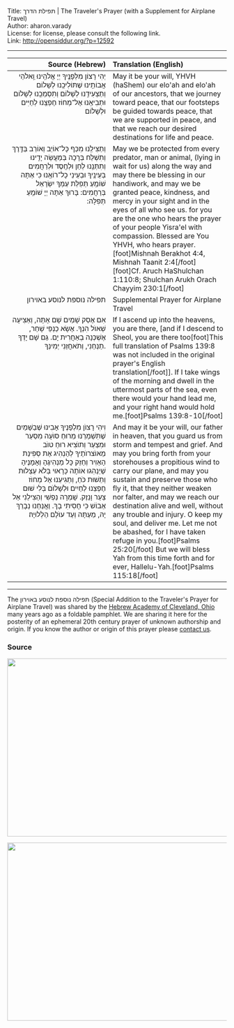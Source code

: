 <html>
<head></head>
<body>
Title: תפילת הדרך | The Traveler's Prayer (with a Supplement for Airplane Travel)<br />
Author: aharon.varady<br />
License: for license, please consult the following link.<br />
Link: <a href="http://opensiddur.org/?p=12592">http://opensiddur.org/?p=12592</a>
<p />
<hr />

<table style="margin-left: auto;margin-right: auto;" class="draggable">
<thead><tr><th id="x" style="text-align: right;">Source (Hebrew)</th><th style="text-align: left;">Translation (English)</th></tr></thead>
<tbody>
<tr><td style="vertical-align:top;" width="46%">
<div class="liturgy" style="text-align: right;"><span lang="he">
יְהִי רָצוֹן מִלְּפָנֶֽיךָ 
יְיָ אֱלֹהֵֽינוּ וֵֽאלֹהֵי אֲבוֹתֵֽינוּ 
שֶׁתּוֹלִיכֵֽנוּ לְשָׁלוֹם 
וְתַצְעִידֵֽנוּ לְשָׁלוֹם 
וְתִסְמְכֵֽנוּ לְשָׁלוֹם 
וּתְבִיאֵֽנוּ אֶל־מְחוֹז חֶפְצֵֽנוּ לְחַיִּים וּלְשָׁלוֹם 
</span></div>
</td>
 
<td style="vertical-align:top;" width="53%">
<div class="english">
May it be your will, 
YHVH (haShem) our elo'ah and elo'ah of our ancestors, 
that we journey toward peace, 
that our footsteps be guided towards peace, 
that we are supported in peace,
and that we reach our desired destinations for life and peace. 
</div></td></tr>


<tr><td style="vertical-align:top;" width="46%">
<div class="liturgy" style="text-align: right;"><span lang="he">
וְתַצִּילֵֽנוּ מִכַּף כָּל־אוֹיֵב וְאוֹרֵב בַּדֶּֽרֶךְ 
וְתִשְׁלַח בְּרָכָה בְּמַעֲשֵׂה יָדֵֽינוּ 
וְתִתְּנֵֽנוּ לְחֵן וּלְחֶֽסֶד וּלְרַחֲמִים בְּעֵינֶֽיךָ 
וּבְעֵינֵי כָל־רוֹאֵֽנוּ 
כִּי אַתָּה שׁוֹמֵֽעַ תְּפִלַּת עַמְּךָ יִשְׂרָאֵל בְּרַחֲמִים: 
בָּרוּךְ אַתָּה יְיָ שׁוֹמֵֽעַ תְּפִלָּה:‏ 
</span></div>
</td>
 
<td style="vertical-align:top;" width="53%">
<div class="english">
May we be protected from every predator, man or animal, (lying in wait for us) along the way 
and may there be blessing in our handiwork, 
and may we be granted peace, kindness, and mercy in your sight
and in the eyes of all who see us. 
for you are the one who hears the prayer of your people Yisra'el with compassion. 
Blessed are You YHVH, who hears prayer.[foot]Mishnah Berakhot 4:4, Mishnah Taanit 2:4[/foot][foot]Cf. Aruch HaShulchan 1:110:8; Shulchan Arukh Orach Chayyim 230:1[/foot]
</div></td></tr>


<tr><td style="vertical-align:top;" width="46%">
<div class="liturgy" style="text-align: right;"><span lang="he">
תפילה נוספת לנוסע באוירון
</span></div>
</td>
 
<td style="vertical-align:top;" width="53%">
<div class="english">
Supplemental Prayer for Airplane Travel
</div>
</td></tr>


<tr><td style="vertical-align:top;" width="46%">
<div class="liturgy" style="text-align: right;"><span lang="he">
אִם אֶסַק שָׁמַיִם שָׁם אָתָּה, 
וְאַצִיעָה שְׁאוֺל הִנְךָ. 
אֶשָׂא כַנְפֵי שָׁחַר, 
אֶשְׁכְּנָה בְאַחֲרִית יָם. 
גַם שָׁם יָדְךָ תַנְחֵנִי, 
וְתֹאחֲזֵנִי יְמִינְךָ. 
</span></div>
</td>
 
<td style="vertical-align:top;" width="53%">
<div class="english">
If I ascend up into the heavens, you are there, 
[and if I descend to Sheol, you are there too[foot]This full translation of Psalms 139:8 was not included in the original prayer's English translation[/foot]]. 
If I take wings of the morning 
and dwell in the uttermost parts of the sea, 
even there would your hand lead me, 
and your right hand would hold me.[foot]Psalms 139:8-10[/foot] 
</div></td></tr>


<tr><td style="vertical-align:top;" width="46%">
<div class="liturgy" style="text-align: right;"><span lang="he">
וִיהִי רָצוֺן מִלְפָנֶיךָ 
אָבִינוּ שֶׁבַשָׁמַיִם 
שֶׁתִּשְׁמְרֵנוּ מֵרוּחַ סוֺעָה מִסַעַר וּמִצַעַר 
וְתוֺצִיא רוּחַ טוֺב מֵאוֺצרוֺתֶיךָ 
לְהַנְהִיג אֶת סְפִינַת הָאַוִיר 
וְחַזֵק כָּל מַנְהִיגֶהָ וְאָמָנֶיהָ שֶׁיַנְהִגוּ אוֺתָה כָּרָאוּי 
בְּלֹא עַצְלוּת וְתֵשׁוּת כֹּחַ, 
וְתַגִיעֵנוּ אֶל מְחוֺז חֶפְצֵנוּ לְחַיִים וּלְשָׁלוֺם 
בְּלִי שׁוּם צַעַר וָנֵזֶק. 
שָׁמְרָה נַפְשִׁי וְהַצִילֵנִי 
אַל אֵבוֹשׁ 
כִּי חָסִיתִי בָךְ. 
וַאֲנַחְנוּ נְבָרֵךְ יָהּ, 
מֵעַתָּה וְעַד עוֺלָם הַלְלוּיָהּ׃
</span></div>
</td>
 
<td style="vertical-align:top;" width="53%">
<div class="english">
And may it be your will, 
our father in heaven, 
that you guard us from storm and tempest and grief. 
And may you bring forth from your storehouses a propitious wind 
to carry our plane, 
and may you sustain and preserve those who fly it, 
that they neither weaken nor falter, 
and may we reach our destination alive and well, 
without any trouble and injury. 
O keep my soul, and deliver me. 
Let me not be abashed, 
for I have taken refuge in you.[foot]Psalms 25:20[/foot] 
But we will bless Yah 
from this time forth and for ever, Hallelu-Yah.[foot]Psalms 115:18[/foot]
</div>
</td></tr></tbody></table>

<hr />

The תפילה נוספת לנוסע באוירון (Special Addition to the Traveler's Prayer for Airplane Travel) was shared by the <a href="http://www.hac1.org/">Hebrew Academy of Cleveland, Ohio</a> many years ago as a foldable pamphlet. We are sharing it here for the posterity of an ephemeral 20th century prayer of unknown authorship and origin. If you know the author or origin of this prayer please <a href="https://opensiddur.org/contact/">contact us</a>.

<h3>Source</h3>

<a href="https://opensiddur.org/wp-content/uploads/2016/02/2016-05-28-0001-e1464500501780.jpg"><img src="https://opensiddur.org/wp-content/uploads/2016/02/2016-05-28-0001-e1464500501780-1024x653.jpg" alt="" width="640" height="408" class="alignnone size-large wp-image-13572" /></a>

<a href="https://opensiddur.org/wp-content/uploads/2016/02/2016-05-28-0002-e1464500526697.jpg"><img src="https://opensiddur.org/wp-content/uploads/2016/02/2016-05-28-0002-e1464500526697-1024x653.jpg" alt="" width="640" height="408" class="alignnone size-large wp-image-13573" /></a>
</body>
</html>